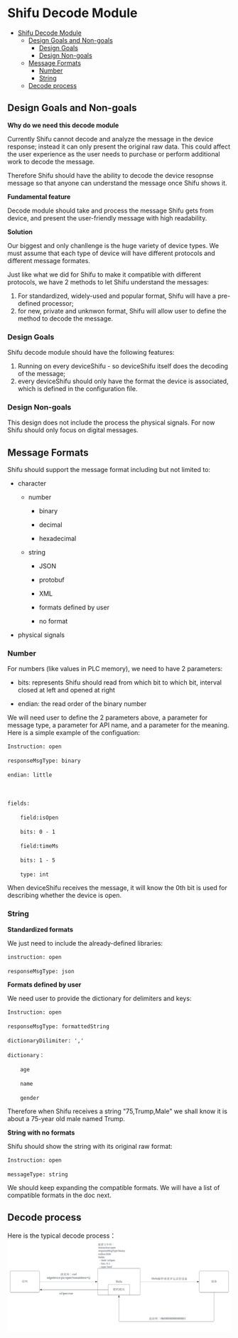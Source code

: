 # Shifu Decode Module
- [Shifu Decode Module](#shifu-decode-module)
  - [Design Goals and Non-goals](#design-goals-and-non-goals)
    - [Design Goals](#design-goals)
    - [Design Non-goals](#design-non-goals)
  - [Message Formats](#message-formats)
    - [Number](#number)
    - [String](#string)
  - [Decode process](#decode-process)
## Design Goals and Non-goals

**Why do we need this decode module** 

Currently Shifu cannot decode and analyze the message in the device response; instead it can only present the original raw data. This could affect the user experience as the user needs to purchase or perform additional work to decode the message.

Therefore Shifu should have the ability to decode the device resopnse message so that anyone can understand the message once Shifu shows it.

**Fundamental feature**

Decode module should take and process the message Shifu gets from device, and present the user-friendly message with high readability.

**Solution** 

Our biggest and only chanllenge is the huge variety of device types. We must assume that each type of device will have different protocols and different message formates.

Just like what we did for Shifu to make it compatible with different protocols, we have 2 methods to let Shifu understand the messages:

1. For standardized, widely-used and popular format, Shifu will have a pre-defined processor;
2. for new, private and unknwon format, Shifu will allow user to define the method to decode the message.

### Design Goals

Shifu decode module should have the following features:
1. Running on every deviceShifu - so deviceShifu itself does the decoding of the message;
2. every deviceShifu should only have the format the device is associated, which is defined in the configuration file.

### Design Non-goals
This design does not include the process the physical signals. For now Shifu should only focus on digital messages.

## Message Formats

Shifu should support the message format including but not limited to:

- character

  - number

    - binary

    - decimal 

    - hexadecimal

  - string

    - JSON 

    - protobuf 

    - XML 

    - formats defined by user

    - no format

- physical signals

### Number

For numbers (like values in PLC memory), we need to have 2 parameters:

- bits: represents Shifu should read from which bit to which bit, interval closed at left and opened at right

- endian: the read order of the binary number

We will need user to define the 2 parameters above, a parameter for message type, a parameter for API name, and a parameter for the meaning. Here is a simple example of the configuation:

```
Instruction: open 

responseMsgType: binary 

endian: little 

 

fields:  

    field:isOpen 

    bits: 0 - 1 

    field:timeMs 

    bits: 1 - 5 

    type: int 
```

When deviceShifu receives the message, it will know the 0th bit is used for describing whether the device is open.
  

### String

**Standardized formats**

We just need to include the already-defined libraries:

```
instruction: open 

responseMsgType: json 
```

**Formats defined by user** 

We need user to provide the dictionary for delimiters and keys:

```
Instruction: open 

responseMsgType: formattedString 

dictionaryDilimiter: ',' 

dictionary： 

    age 

    name 

    gender 
```

Therefore when Shifu receives a string "75,Trump,Male" we shall know it is about a 75-year old male named Trump.

**String with no formats**

Shifu should show the string with its original raw format:

```
Instruction: open 

messageType: string 
```

We should keep expanding the compatible formats. We will have a list of compatible formats in the doc next.
  
## Decode process
Here is the typical decode process：
[![decoder-flow](/img/decoder-flow.svg)](/img/decoder-flow.svg)    
